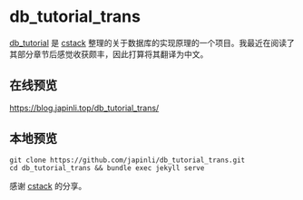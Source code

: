 # db_tutorial_trans

[db_tutorial](https://github.com/cstack/db_tutorial) 是 [cstack](https://github.com/cstack) 整理的关于数据库的实现原理的一个项目。我最近在阅读了其部分章节后感觉收获颇丰，因此打算将其翻译为中文。

## 在线预览

https://blog.japinli.top/db_tutorial_trans/

## 本地预览

```
git clone https://github.com/japinli/db_tutorial_trans.git
cd db_tutorial_trans && bundle exec jekyll serve
```

感谢 [cstack](https://github.com/cstack) 的分享。
